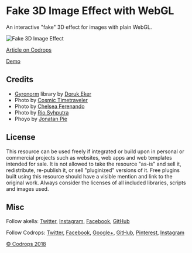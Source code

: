 # Fake 3D Image Effect with WebGL

An interactive "fake" 3D effect for images with plain WebGL.

![Fake 3D Image Effect](https://tympanus.net/codrops/wp-content/uploads/2019/02/Fake3dEffect_featured.jpg)

[Article on Codrops](https://tympanus.net/codrops/?p=38413)

[Demo](http://tympanus.net/Tutorials/fake3d/)

## Credits

*   [Gyronorm](https://github.com/dorukeker/gyronorm.js/) library by [Doruk Eker](http://dorukeker.com)
*   Photo by [Cosmic Timetraveler](https://unsplash.com/photos/YK_8mABhrtc)
*   Photo by [Chelsea Ferenando](https://unsplash.com/photos/WJRZNL7rDF8)
*   Photo by [Rio Syhputra](https://unsplash.com/photos/JnOHvMgw_Jo)
*   Phoyo by [Jonatan Pie](https://unsplash.com/photos/3l3RwQdHRHg)

## License
This resource can be used freely if integrated or build upon in personal or commercial projects such as websites, web apps and web templates intended for sale. It is not allowed to take the resource "as-is" and sell it, redistribute, re-publish it, or sell "pluginized" versions of it. Free plugins built using this resource should have a visible mention and link to the original work. Always consider the licenses of all included libraries, scripts and images used.

## Misc

Follow akella: [Twitter](https://twitter.com/akella), [Instagram](http://instagram.com/akella_), [Facebook](https://facebook.com/akella), [GitHub](https://github.com/akella) 

Follow Codrops: [Twitter](http://www.twitter.com/codrops), [Facebook](http://www.facebook.com/codrops), [Google+](https://plus.google.com/101095823814290637419), [GitHub](https://github.com/codrops), [Pinterest](http://www.pinterest.com/codrops/), [Instagram](https://www.instagram.com/codropsss/)


[© Codrops 2018](http://www.codrops.com)





